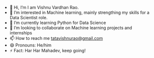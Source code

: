 - 👋 Hi, I’m I am Vishnu Vardhan Rao.
- 👀 I’m interested in Machine learning, mainly strengthing my skills for a Data Scientist role.
- 🌱 I’m currently learning Python for Data Science
- 💞️ I’m looking to collaborate on Machine learning projects and internships
- 📫 How to reach me tatavishnurao@gmail.com
- 😄 Pronouns: He/him
- ⚡ Fact: Har Har Mahadev, keep going! 

<!---
deathlyhunt117/deathlyhunt117 is a ✨ special ✨ repository because its `README.md` (this file) appears on your GitHub profile.
You can click the Preview link to take a look at your changes.
--->
